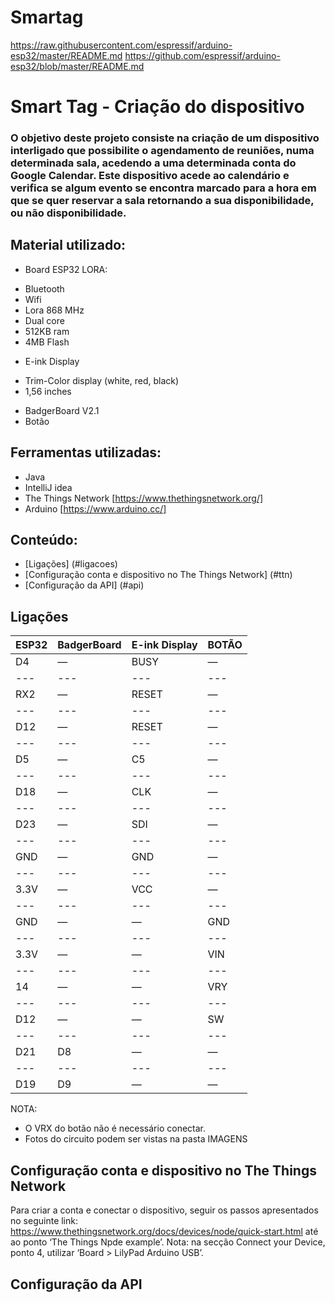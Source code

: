 # Smartag
https://raw.githubusercontent.com/espressif/arduino-esp32/master/README.md
https://github.com/espressif/arduino-esp32/blob/master/README.md




# Smart Tag - Criação do dispositivo

### O objetivo deste projeto consiste na criação de um dispositivo interligado que possibilite o agendamento de reuniões, numa determinada sala, acedendo a uma determinada conta do Google Calendar. Este dispositivo acede ao calendário e verifica se algum evento se encontra marcado para a hora em que se quer reservar a sala retornando a sua disponibilidade, ou não disponibilidade.



## Material utilizado:
- Board ESP32 LORA:
+ Bluetooth
+ Wifi
+ Lora 868 MHz
+ Dual core
+ 512KB ram
+ 4MB Flash
- E-ink Display
+ Trim-Color display (white, red, black)
+ 1,56 inches
- BadgerBoard V2.1
- Botão



## Ferramentas utilizadas:
- Java
- IntelliJ idea
- The Things Network [https://www.thethingsnetwork.org/]
- Arduino [https://www.arduino.cc/]



## Conteúdo:
- [Ligações] (#ligacoes)
- [Configuração conta e dispositivo no The Things Network] (#ttn)
- [Configuração da API] (#api)



## Ligações

| ESP32 | BadgerBoard | E-ink Display | BOTÃO |
| --- | --- | --- | --- |
| D4 | — | BUSY | — |
| --- | --- | --- | --- |
| RX2 | — | RESET | — |
| --- | --- | --- | --- |
| D12 | — | RESET | — |
| --- | --- | --- | --- |
| D5 | — | C5 | — |
| --- | --- | --- | --- |
| D18 | — | CLK | — |
| --- | --- | --- | --- |
| D23 | — | SDI | — |
| --- | --- | --- | --- |
| GND | — | GND | — |
| --- | --- | --- | --- |
| 3.3V | — | VCC | — |
| --- | --- | --- | --- |
| GND | — | — | GND |
| --- | --- | --- | --- |
| 3.3V | — | — | VIN |
| --- | --- | --- | --- |
| 14 | — | — | VRY |
| --- | --- | --- | --- |
| D12 | — | — | SW |
| --- | --- | --- | --- |
| D21 | D8 | — | — |
| --- | --- | --- | --- |
| D19 | D9 | — | —|

NOTA: 
- O VRX do botão não é necessário conectar.
- Fotos do circuito podem ser vistas na pasta IMAGENS



## Configuração conta e dispositivo no The Things Network
Para criar a conta e conectar o dispositivo, seguir os passos apresentados no seguinte link: https://www.thethingsnetwork.org/docs/devices/node/quick-start.html até ao ponto ‘The Things Npde example’.
Nota: na secção Connect your Device, ponto 4, utilizar ‘Board > LilyPad Arduino USB’.



## Configuração da API





